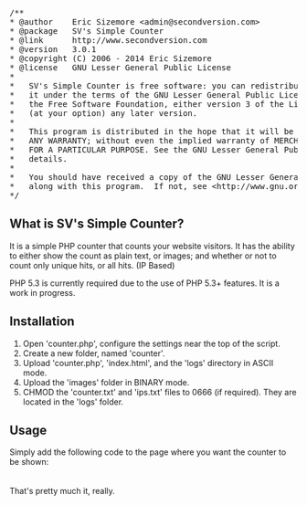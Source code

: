 <pre>
/**
* @author    Eric Sizemore &lt;admin@secondversion.com&gt;
* @package   SV's Simple Counter
* @link      http://www.secondversion.com
* @version   3.0.1
* @copyright (C) 2006 - 2014 Eric Sizemore
* @license   GNU Lesser General Public License
*
*	SV's Simple Counter is free software: you can redistribute it and/or modify
*	it under the terms of the GNU Lesser General Public License as published by
*	the Free Software Foundation, either version 3 of the License, or
*	(at your option) any later version.
*
*	This program is distributed in the hope that it will be useful, but WITHOUT 
*	ANY WARRANTY; without even the implied warranty of MERCHANTABILITY or FITNESS 
*	FOR A PARTICULAR PURPOSE. See the GNU Lesser General Public License for more 
*	details.
*
*	You should have received a copy of the GNU Lesser General Public License
*	along with this program.  If not, see &lt;http://www.gnu.org/licenses/&gt;.
*/
</pre>


<h2>What is SV's Simple Counter?</h2>
It is a simple PHP counter that counts your website visitors. It has the ability to 
either show the count as plain text, or images; and whether or not to count only 
unique hits, or all hits. (IP Based)

PHP 5.3 is currently required due to the use of PHP 5.3+ features. It is a work in progress.

<h2>Installation</h2>
<ol>
	<li>Open 'counter.php', configure the settings near the top of the script.</li>
	<li>Create a new folder, named 'counter'.</li>
	<li>Upload 'counter.php', 'index.html', and the 'logs' directory in ASCII mode.</li>
	<li>Upload the 'images' folder in BINARY mode.</li>
	<li>CHMOD the 'counter.txt' and 'ips.txt' files to 0666 (if required). They are located in the 'logs' folder.</li>
</ol>

<h2>Usage</h2>
Simply add the following code to the page where you want the counter to be shown:<br />
<code><?php include './counter/counter.php'; ?></code>
<br />
<br />
That's pretty much it, really.